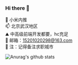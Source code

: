 
### Hi there 👋


<!--
**mxin-d/mxin-d** is a ✨ _special_ ✨ repository because its `README.md` (this file) appears on your GitHub profile. -->

<!-- 
 I’m __mxin . <br/>
 I’m a front-end development engineer . <br/> 
-->

🌱 小米内推 <br/>
📫 北京武汉地区 <br/>
⛰ 中高级前端开发都要，hc充足 <br/>
📮 邮箱：15201020298@163.com <br/>
💬 注：记得备注求职城市 <br/>

![Anurag's github stats](https://github-readme-stats.vercel.app/api?username=mxin-d&show_icons=true&theme=tokyonight)

<!-- - 🤔 I’m looking for help with ...
- 💬 Ask me about ...
- 📫 How to reach me: ...
- 😄 Pronouns: ...
- ⚡ Fun fact: ... -->

